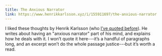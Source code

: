 ```yaml
---
title: The Anxious Narrator
link: https://www.henrikkarlsson.xyz/i/155911697/the-anxious-narrator
---
```


I liked these thoughts by Henrik Karlsson (who
[I’ve quoted before](/posts/software/unlaunching)). He writes about having an
"anxious narrator" part of his mind, and explains how he deals with it. I won’t
quote it here---it’s a handful of paragraphs long, and an excerpt won’t do the
whole passage justice---but it’s worth a read.
